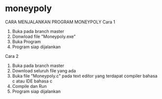 # moneypoly

CARA MENJALANKAN PROGRAM MONEYPOLY
Cara 1
1. Buka pada branch master
2. Donwload file "Moneypoly.exe"
3. Buka Program
4. Program siap dijalankan

Cara 2
1. Buka pada branch master
2. Download seluruh file yang ada
3. Buka file "Moneypoly.c" pada text editor yang terdapat compiler bahasa c atau IDE bahasa c
4. Compile dan Run
5. Program siap dijalankan
